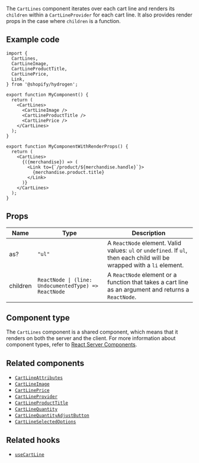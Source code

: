 <!-- This file is generated from source code in the Shopify/hydrogen repo. Edit the files in /packages/hydrogen/src/components/CartLines and run 'yarn generate-docs' at the root of this repo. For more information, refer to https://github.com/Shopify/shopify-dev/blob/master/content/internal/operations/hydrogen-reference-docs.md. -->

The `CartLines` component iterates over each cart line and renders its `children` within
a `CartLineProvider` for each cart line. It also provides render props in the case where `children` is a function.

## Example code

```tsx
import {
  CartLines,
  CartLineImage,
  CartLineProductTitle,
  CartLinePrice,
  Link,
} from '@shopify/hydrogen';

export function MyComponent() {
  return (
    <CartLines>
      <CartLineImage />
      <CartLineProductTitle />
      <CartLinePrice />
    </CartLines>
  );
}

export function MyComponentWithRenderProps() {
  return (
    <CartLines>
      {({merchandise}) => (
        <Link to={`/product/${merchandise.handle}`}>
          {merchandise.product.title}
        </Link>
      )}
    </CartLines>
  );
}
```

## Props

| Name     | Type                                                                | Description                                                                                                             |
| -------- | ------------------------------------------------------------------- | ----------------------------------------------------------------------------------------------------------------------- |
| as?      | <code>"ul"</code>                                                   | A `ReactNode` element. Valid values: `ul` or `undefined`. If `ul`, then each child will be wrapped with a `li` element. |
| children | <code>ReactNode &#124; (line: UndocumentedType) => ReactNode</code> | A `ReactNode` element or a function that takes a cart line as an argument and returns a `ReactNode`.                    |

## Component type

The `CartLines` component is a shared component, which means that it renders on both the server and the client. For more information about component types, refer to [React Server Components](/api/hydrogen/framework/react-server-components).

## Related components

- [`CartLineAttributes`](/api/hydrogen/components/cart/cartlineattributes)
- [`CartLineImage`](/api/hydrogen/components/cart/cartlineimage)
- [`CartLinePrice`](/api/hydrogen/components/cart/cartlineprice)
- [`CartLineProvider`](/api/hydrogen/components/cart/cartlineprovider)
- [`CartLineProductTitle`](/api/hydrogen/components/cart/cartlineproducttitle)
- [`CartLineQuantity`](/api/hydrogen/components/cart/cartlinequantity)
- [`CartLineQuantityAdjustButton`](/api/hydrogen/components/cart/cartlinequantityadjustbutton)
- [`CartLineSelectedOptions`](/api/hydrogen/components/cart/cartlineselectedoptions)

## Related hooks

- [`useCartLine`](/api/hydrogen/hooks/cart/usecart)
